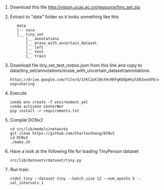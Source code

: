 1. Download this file http://vision.ucas.ac.cn/resource/tiny_set.zip

2. Extract to "data" folder so it looks something like this
    ```
       data
       |-- coco
       |__ tiny_set
           |__ annotations
           |__ erase_with_uncertain_dataset
           |__ left
           |__ test
           |__ train
    ```

3. Download file tiny_set_test_nobox.json from this link and copy to data/tiny_set/annotations/erase_with_uncertain_dataset/annotations
    ```
    https://drive.google.com/file/d/1tKl2oX10stHcKKFgKUQpHtplQ93xedV9/view?usp=sharing
    ```

4. Execute
    ```
    conda env create -f environment.yml
    conda activate CenterNet
    pip install -r requirements.txt
    ```
5. Compile DCNv2
    ```
    cd src/lib/models/networks
    git clone https://github.com/CharlesShang/DCNv2
    cd DCNv2
    ./make.sh
    ```
6. Have a look at the following file for loading TinyPerson dataset
    ```
    src/lib/datasets/dataset/tiny.py
    ```
7. Run train 
    ```
    ctdet_tiny --dataset tiny --batch_size 12 --num_epochs 5 --val_intervals 1
    ```